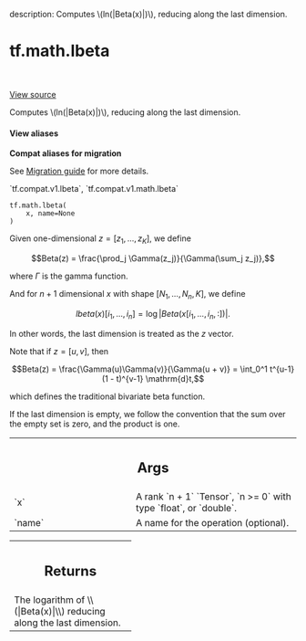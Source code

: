 description: Computes \\(ln(|Beta(x)|)\\), reducing along the last dimension.

<div itemscope itemtype="http://developers.google.com/ReferenceObject">
<meta itemprop="name" content="tf.math.lbeta" />
<meta itemprop="path" content="Stable" />
</div>

# tf.math.lbeta

<!-- Insert buttons and diff -->

<table class="tfo-notebook-buttons tfo-api nocontent" align="left">

</table>

<a target="_blank" class="external" href="/code/stable/tensorflow/python/ops/special_math_ops.py">View source</a>



Computes \\(ln(|Beta(x)|)\\), reducing along the last dimension.

<section class="expandable">
  <h4 class="showalways">View aliases</h4>
  <p>
<b>Compat aliases for migration</b>
<p>See
<a href="https://www.tensorflow.org/guide/migrate">Migration guide</a> for
more details.</p>
<p>`tf.compat.v1.lbeta`, `tf.compat.v1.math.lbeta`</p>
</p>
</section>

<pre class="devsite-click-to-copy prettyprint lang-py tfo-signature-link">
<code>tf.math.lbeta(
    x, name=None
)
</code></pre>



<!-- Placeholder for "Used in" -->

Given one-dimensional $z = [z_1,...,z_K]$, we define

$$Beta(z) = \frac{\prod_j \Gamma(z_j)}{\Gamma(\sum_j z_j)},$$

where $\Gamma$ is the gamma function.

And for $n + 1$ dimensional $x$ with shape $[N_1, ..., N_n, K]$, we define

$$lbeta(x)[i_1, ..., i_n] = \log{|Beta(x[i_1, ..., i_n, :])|}.$$

In other words, the last dimension is treated as the $z$ vector.

Note that if $z = [u, v]$, then

$$Beta(z) = \frac{\Gamma(u)\Gamma(v)}{\Gamma(u + v)}
  = \int_0^1 t^{u-1} (1 - t)^{v-1} \mathrm{d}t,$$

which defines the traditional bivariate beta function.

If the last dimension is empty, we follow the convention that the sum over
the empty set is zero, and the product is one.

<!-- Tabular view -->
 <table class="responsive fixed orange">
<colgroup><col width="214px"><col></colgroup>
<tr><th colspan="2"><h2 class="add-link">Args</h2></th></tr>

<tr>
<td>
`x`
</td>
<td>
A rank `n + 1` `Tensor`, `n >= 0` with type `float`, or `double`.
</td>
</tr><tr>
<td>
`name`
</td>
<td>
A name for the operation (optional).
</td>
</tr>
</table>



<!-- Tabular view -->
 <table class="responsive fixed orange">
<colgroup><col width="214px"><col></colgroup>
<tr><th colspan="2"><h2 class="add-link">Returns</h2></th></tr>
<tr class="alt">
<td colspan="2">
The logarithm of \\(|Beta(x)|\\) reducing along the last dimension.
</td>
</tr>

</table>

